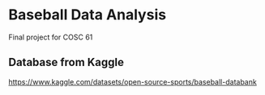 # Baseball Data Analysis
Final project for COSC 61

## Database from Kaggle
https://www.kaggle.com/datasets/open-source-sports/baseball-databank
